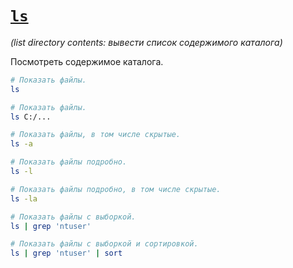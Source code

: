 # [`ls`](../index.md)

_(list directory contents: вывести список содержимого каталога)_

Посмотреть содержимое каталога.

```bash
# Показать файлы.
ls

# Показать файлы.
ls C:/...

# Показать файлы, в том числе скрытые.
ls -a

# Показать файлы подробно.
ls -l

# Показать файлы подробно, в том числе скрытые.
ls -la

# Показать файлы c выборкой.
ls | grep 'ntuser'

# Показать файлы c выборкой и сортировкой.
ls | grep 'ntuser' | sort
```
